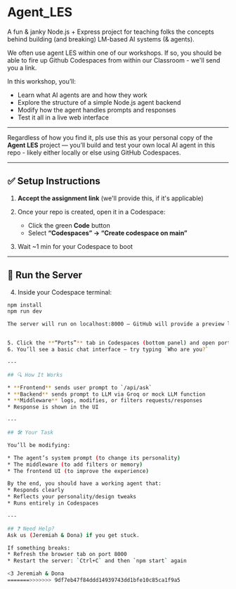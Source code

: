 # Agent_LES

A fun & janky Node.js + Express project for teaching folks the concepts behind building (and breaking) LM-based AI systems (& agents).

We often use agent LES within one of our workshops.  If so, you should be able to fire up Github Codespaces from within our Classroom - we'll send you a link.  

In this workshop, you’ll:
- Learn what AI agents are and how they work
- Explore the structure of a simple Node.js agent backend
- Modify how the agent handles prompts and responses
- Test it all in a live web interface

---

Regardless of how you find it, pls use this as your personal copy of the **Agent LES** project — you’ll build and test your own local AI agent in this repo - likely either locally or else using GitHub Codespaces.

---

## ✅ Setup Instructions

1. **Accept the assignment link** (we'll provide this, if it's applicable)
2. Once your repo is created, open it in a Codespace:
   - Click the green **Code** button
   - Select **“Codespaces” → “Create codespace on main”**

3. Wait ~1 min for your Codespace to boot

---

## 🧪 Run the Server

4. Inside your Codespace terminal:

```bash
npm install
npm run dev

The server will run on localhost:8000 — GitHub will provide a preview link.


5. Click the **“Ports”** tab in Codespaces (bottom panel) and open port **3000** in the browser
6. You’ll see a basic chat interface — try typing `Who are you?`

---

## 🔍 How It Works

* **Frontend** sends user prompt to `/api/ask`
* **Backend** sends prompt to LLM via Groq or mock LLM function
* **Middleware** logs, modifies, or filters requests/responses
* Response is shown in the UI

---

## 🛠️ Your Task

You’ll be modifying:

* The agent’s system prompt (to change its personality)
* The middleware (to add filters or memory)
* The frontend UI (to improve the experience)

By the end, you should have a working agent that:
* Responds clearly
* Reflects your personality/design tweaks
* Runs entirely in Codespaces

---

## ❓ Need Help?
Ask us (Jeremiah & Dona) if you get stuck.

If something breaks:
* Refresh the browser tab on port 8000
* Restart the server: `Ctrl+C` and then `npm start` again

<3 Jeremiah & Dona
=======>>>>>>> 9df7eb47f84ddd14939743dd1bfe10c85ca1f9a5

